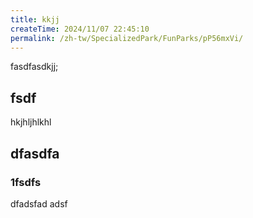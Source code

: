 ```yaml
---
title: kkjj
createTime: 2024/11/07 22:45:10
permalink: /zh-tw/SpecializedPark/FunParks/pP56mxVi/
---
```


fasdfasdkjj;


## fsdf 


hkjhljhlkhl


## dfasdfa 

### 1fsdfs

dfadsfad adsf